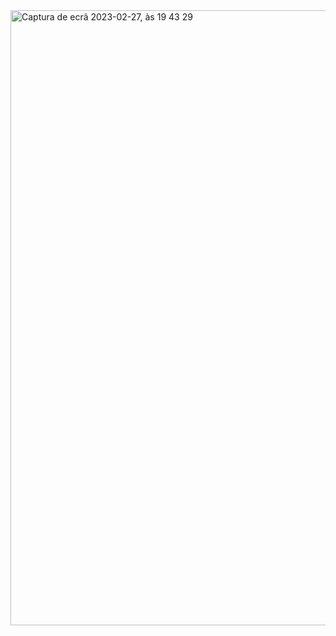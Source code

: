 <img width="984" alt="Captura de ecrã 2023-02-27, às 19 43 29" src="https://user-images.githubusercontent.com/51320524/221667606-79ec78d6-bbb3-48a0-a0f4-c469df0d81aa.png">
